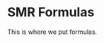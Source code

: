 <!-- TITLE: Formulas -->
<!-- SUBTITLE: A quick summary of Formulas -->

# SMR Formulas
This is where we put formulas.